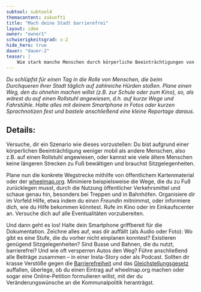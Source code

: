 ```yaml
---
subtool: subtool4
themacontent: zukunft1
title: "Mach deine Stadt barrierefrei"
layout: idee
owner: "owner1"
schwierigkeitsgrad: s-2
hide_hero: true
dauer: "dauer-2"
teaser: |
    Wie stark manche Menschen durch körperliche Beeinträchtigungen von Barrieren betroffen sind, erfährst du meistens erst, wenn du dich mal in ihre Situation versetzt hast.
---
```


*Du schlüpfst für einen Tag in die Rolle von Menschen, die beim Durchqueren ihrer Stadt täglich auf zahlreiche Hürden stoßen. Plane einen Weg, den du ohnehin machen willst (z.B. zur Schule oder zum Kino), so, als wärest du auf einen Rollstuhl angewiesen, d.h. auf kurze Wege und Fahrstühle. Halte alles mit deinem Smartphone in Fotos oder kurzen Sprachnotizen fest und bastele anschließend eine kleine Reportage daraus.*

## Details:
Versuche, dir ein Szenario wie dieses vorzustellen: Du bist aufgrund einer körperlichen Beeinträchtigung weniger mobil als andere Menschen, also z.B. auf einen Rollstuhl angewiesen, oder kannst wie viele ältere Menschen keine längeren Strecken zu Fuß bewältigen und brauchst Sitzgelegenheiten.

Plane nun die konkrete Wegstrecke mithilfe von öffentlichem Kartenmaterial oder der [wheelmap.org](www.wheelmap.org). Minimiere beispielsweise die Wege, die du zu Fuß zurücklegen musst, durch die Nutzung öffentlicher Verkehrsmittel und schaue genau hin, besonders bei Treppen und in Bahnhöfen. Organisiere dir im Vorfeld Hilfe, etwa indem du ein*en Freund*in mitnimmst, oder informiere dich, wie du Hilfe bekommen könntest. Rufe im Kino oder im Einkaufscenter an. Versuche dich auf alle Eventualitäten vorzubereiten.

Und dann geht es los! Halte dein Smartphone griffbereit für die Dokumentation. Zeichne alles auf, was dir auffällt (als Audio oder Foto): Wo gibt es eine Stufe, die du vorher nicht einplanen konntest? Existieren genügend Sitzgelegenheiten? Sind Busse und Bahnen, die du nutzt, barrierefrei? Und wie oft versperren Autos den Weg? Führe anschließend alle Beiträge zusammen – in einer Insta-Story oder als Podcast.
Sollten dir krasse Verstöße gegen die [Barrierefreiheit](https://de.wikipedia.org/wiki/Barrierefreiheit) und das [Gleichstellungsgesetz](https://de.wikipedia.org/wiki/Behindertengleichstellungsgesetz_(Deutschland)) auffallen, überlege, ob du einen Eintrag auf wheelmap.org machen oder sogar eine Online-Petition formulieren willst, mit der du Veränderungswünsche an die Kommunalpolitik heranträgst.